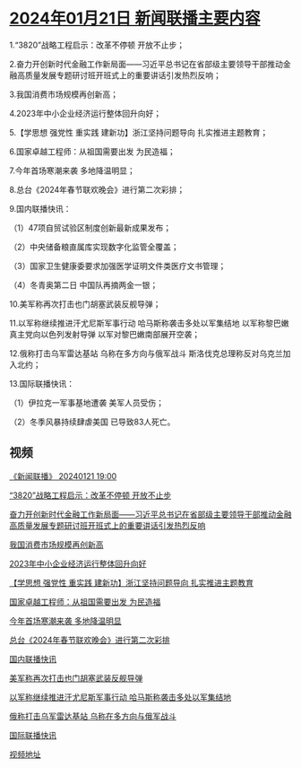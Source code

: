 # [2024年01月21日 新闻联播主要内容](https://tv.cctv.com/lm/xwlb/day/20240121.shtml)

1.“3820”战略工程启示：改革不停顿 开放不止步；

2.奋力开创新时代金融工作新局面——习近平总书记在省部级主要领导干部推动金融高质量发展专题研讨班开班式上的重要讲话引发热烈反响；

3.我国消费市场规模再创新高；

4.2023年中小企业经济运行整体回升向好；

5.【学思想 强党性 重实践 建新功】浙江坚持问题导向 扎实推进主题教育；

6.国家卓越工程师：从祖国需要出发 为民造福；

7.今年首场寒潮来袭 多地降温明显；

8.总台《2024年春节联欢晚会》进行第二次彩排；

9.国内联播快讯：

（1）47项自贸试验区制度创新最新成果发布；

（2）中央储备粮直属库实现数字化监管全覆盖；

（3）国家卫生健康委要求加强医学证明文件类医疗文书管理；

（4）冬青奥第二日 中国队再摘两金一银；

10.美军称再次打击也门胡塞武装反舰导弹；

11.以军称继续推进汗尤尼斯军事行动 哈马斯称袭击多处以军集结地 以军称黎巴嫩真主党向以色列发射导弹 以军对黎巴嫩南部展开空袭；

12.俄称打击乌军雷达基站 乌称在多方向与俄军战斗 斯洛伐克总理称反对乌克兰加入北约；

13.国际联播快讯：

（1）伊拉克一军事基地遭袭 美军人员受伤；

（2）冬季风暴持续肆虐美国 已导致83人死亡。

## 视频

[《新闻联播》 20240121 19:00](https://tv.cctv.com/2024/01/21/VIDEivSFQpIFFVJf95N7914g240121.shtml)

[“3820”战略工程启示：改革不停顿 开放不止步](https://tv.cctv.com/2024/01/21/VIDELj5bHI4iOuDIegSUzeLW240121.shtml)

[奋力开创新时代金融工作新局面——习近平总书记在省部级主要领导干部推动金融高质量发展专题研讨班开班式上的重要讲话引发热烈反响](https://tv.cctv.com/2024/01/21/VIDEOqJq3gqVsB3xRMcMUKp8240121.shtml)

[我国消费市场规模再创新高](https://tv.cctv.com/2024/01/21/VIDEvpp2t7zautX30QwoVAGu240121.shtml)

[2023年中小企业经济运行整体回升向好](https://tv.cctv.com/2024/01/21/VIDEH6H6XMOlX5YZzSiFslDm240121.shtml)

[【学思想 强党性 重实践 建新功】浙江坚持问题导向 扎实推进主题教育](https://tv.cctv.com/2024/01/21/VIDEgX7ODKFcKyiTIrzDYtF0240121.shtml)

[国家卓越工程师：从祖国需要出发 为民造福](https://tv.cctv.com/2024/01/21/VIDEdMGYYydNt1Zbski5qA2o240121.shtml)

[今年首场寒潮来袭 多地降温明显](https://tv.cctv.com/2024/01/21/VIDE9zHADfg09PrxfZKPLIWI240121.shtml)

[总台《2024年春节联欢晚会》进行第二次彩排](https://tv.cctv.com/2024/01/21/VIDED73JbfpXyMCy9B1tFrqB240121.shtml)

[国内联播快讯](https://tv.cctv.com/2024/01/21/VIDEPcBYUS03WGIQTL7YrR4F240121.shtml)

[美军称再次打击也门胡塞武装反舰导弹](https://tv.cctv.com/2024/01/21/VIDEBQPrNhduqRodZ4bHgNsJ240121.shtml)

[以军称继续推进汗尤尼斯军事行动 哈马斯称袭击多处以军集结地](https://tv.cctv.com/2024/01/21/VIDEZJ7DBmLuPFkVJuq3TP1i240121.shtml)

[俄称打击乌军雷达基站 乌称在多方向与俄军战斗](https://tv.cctv.com/2024/01/21/VIDEKgBtM6WkATBVuyHS6WIQ240121.shtml)

[国际联播快讯](https://tv.cctv.com/2024/01/21/VIDE2pz9EtwN4zhwT58HBSvQ240121.shtml)

[视频地址](https://tv.cctv.com/lm/xwlb/day/20240121.shtml) 

